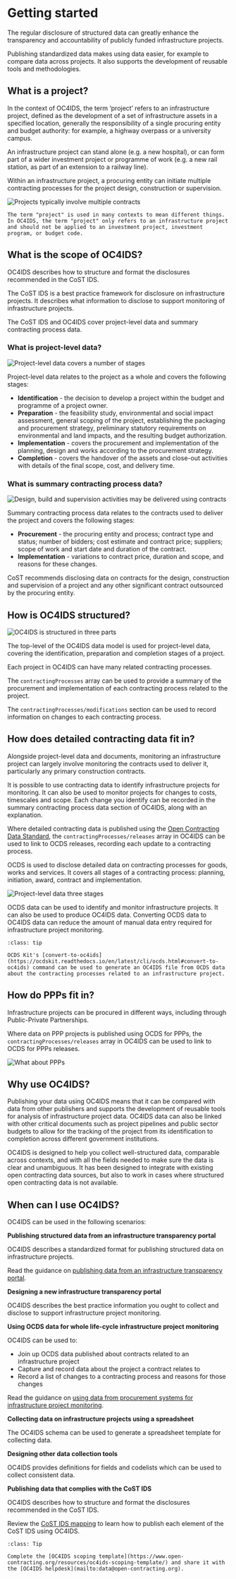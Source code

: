# Getting started

The regular disclosure of structured data can greatly enhance the transparency and accountability of publicly funded infrastructure projects.

Publishing standardized data makes using data easier, for example to compare data across projects. It also supports the development of reusable tools and methodologies.

## What is a project?

In the context of OC4IDS, the term ‘project’ refers to an infrastructure project, defined as the development of a set of infrastructure assets in a specified location, generally the responsibility of a single procuring entity and budget authority: for example, a highway overpass or a university campus.

An infrastructure project can stand alone (e.g. a new hospital), or can form part of a wider investment project or programme of work (e.g. a new rail station, as part of an extension to a railway line).

Within an infrastructure project, a procuring entity can initiate multiple contracting processes for the project design, construction or supervision.

![Projects typically involve multiple contracts](../_static/images/diagram-project-contracting-process.png)

```{tip}
The term "project" is used in many contexts to mean different things. In OC4IDS, the term "project" only refers to an infrastructure project and should not be applied to an investment project, investment program, or budget code.
```

## What is the scope of OC4IDS?

OC4IDS describes how to structure and format the disclosures recommended in the CoST IDS.

The CoST IDS is a best practice framework for disclosure on infrastructure projects. It describes what information to disclose to support monitoring of infrastructure projects.

The CoST IDS and OC4IDS cover project-level data and summary contracting process data.

### What is project-level data?

![Project-level data covers a number of stages](../_static/images/diagram-project-phases.png)

Project-level data relates to the project as a whole and covers the following stages:

* **Identification** - the decision to develop a project within the budget and programme of a project owner.
* **Preparation** - the feasibility study, environmental and social impact assessment, general scoping of the project, establishing the packaging and procurement strategy, preliminary statutory requirements on environmental and land impacts, and the resulting budget authorization.
* **Implementation** - covers the procurement and implementation of the planning, design and works according to the procurement strategy.
* **Completion** - covers the handover of the assets and close-out activities with details of the final scope, cost, and delivery time.

### What is summary contracting process data?

![Design, build and supervision activities may be delivered using contracts](../_static/images/diagram-project-contract-summary.png)

Summary contracting process data relates to the contracts used to deliver the project and covers the following stages:

* **Procurement** - the procuring entity and process; contract type and status; number of bidders; cost estimate and contract price; suppliers; scope of work and start date and duration of the contract.
* **Implementation** - variations to contract price, duration and scope, and reasons for these changes.

CoST recommends disclosing data on contracts for the design, construction and supervision of a project and any other significant contract outsourced by the procuring entity.

## How is OC4IDS structured?

![OC4IDS is structured in three parts](../_static/images/diagram-toplevel-summary.png)

The top-level of the OC4IDS data model is used for project-level data, covering the identification, preparation and completion stages of a project.

Each project in OC4IDS can have many related contracting processes.

The `contractingProcesses` array can be used to provide a summary of the procurement and implementation of each contracting process related to the project.

The `contractingProcesses/modifications` section can be used to record information on changes to each contracting process.

## How does detailed contracting data fit in?

Alongside project-level data and documents, monitoring an infrastructure project can largely involve monitoring the contracts used to deliver it, particularly any primary construction contracts.

It is possible to use contracting data to identify infrastructure projects for monitoring. It can also be used to monitor projects for changes to costs, timescales and scope. Each change you identify can be recorded in the summary contracting process data section of OC4IDS, along with an explanation.

Where detailed contracting data is published using the [Open Contracting Data Standard](http://standard.open-contracting.org), the `contractingProcesses/releases` array in OC4IDS can be used to link to OCDS releases, recording each update to a contracting process.

OCDS is used to disclose detailed data on contracting processes for goods, works and services. It covers all stages of a contracting process: planning, initiation, award, contract and implementation.

![Project-level data three stages](../_static/images/diagram-project-level-data-spec-update.png)

OCDS data can be used to identify and monitor infrastructure projects. It can also be used to produce OC4IDS data. Converting OCDS data to OC4IDS data can reduce the amount of manual data entry required for infrastructure project monitoring.

```{admonition} Tool
:class: tip

OCDS Kit's [convert-to-oc4ids](https://ocdskit.readthedocs.io/en/latest/cli/ocds.html#convert-to-oc4ids) command can be used to generate an OC4IDS file from OCDS data about the contracting processes related to an infrastructure project.
```

## How do PPPs fit in?

Infrastructure projects can be procured in different ways, including through Public-Private Partnerships.

Where data on PPP projects is published using OCDS for PPPs, the `contractingProcesses/releases` array in OC4IDS can be used to link to OCDS for PPPs releases.

![What about PPPs](../_static/images/diagram-ppp.png)

## Why use OC4IDS?

Publishing your data using OC4IDS means that it can be compared with data from other publishers and supports the development of reusable tools for analysis of infrastructure project data. OC4IDS data can also  be linked with other critical documents such as project pipelines and public sector budgets to allow for the tracking of the project from its identification to completion across different government institutions.

OC4IDS is designed to help you collect well-structured data, comparable across contexts, and with all the fields needed to make sure the data is clear and unambiguous. It has been designed to integrate with existing open contracting data sources, but also to work in cases where structured open contracting data is not available.

## When can I use OC4IDS?

OC4IDS can be used in the following scenarios:

**Publishing structured data from an infrastructure transparency portal**

OC4IDS describes a standardized format for publishing structured data on infrastructure projects.

Read the guidance on [publishing data from an infrastructure transparency portal](https://standard.open-contracting.org/infrastructure/latest/en/guidance/publishing/).

**Designing a new infrastructure transparency portal**

OC4IDS describes the best practice information you ought to collect and disclose to support infrastructure project monitoring.

**Using OCDS data for whole life-cycle infrastructure project monitoring**

OC4IDS can be used to:

* Join up OCDS data published about contracts related to an infrastructure project
* Capture and record data about the project a contract relates to
* Record a list of changes to a contracting process and reasons for those changes

Read the guidance on [using data from procurement systems for infrastructure project monitoring](https://standard.open-contracting.org/infrastructure/latest/en/guidance/using/).

**Collecting data on infrastructure projects using a spreadsheet**

The OC4IDS schema can be used to generate a spreadsheet template for collecting data.

**Designing other data collection tools**

OC4IDS provides definitions for fields and codelists which can be used to collect consistent data.

**Publishing data that complies with the CoST IDS**

OC4IDS describes how to structure and format the disclosures recommended in the CoST IDS.

Review the [CoST IDS mapping](https://standard.open-contracting.org/infrastructure/latest/en/cost/) to learn how to publish each element of the CoST IDS using OC4IDS.

```{admonition} Are you ready to start using OC4IDS?
:class: Tip

Complete the [OC4IDS scoping template](https://www.open-contracting.org/resources/oc4ids-scoping-template/) and share it with the [OC4IDS helpdesk](mailto:data@open-contracting.org).
```
